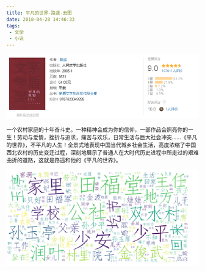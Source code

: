 ```yaml
---
title: 平凡的世界-路遥-云图
date: 2018-04-28 14:46:33
tags:
 - 文学
 - 小说
---
```


![pic](平凡的世界-路遥-云图/Snipaste_2018-04-28_14-48-19.png)

一个农村家庭的十年奋斗史。一种精神会成为你的信仰，一部作品会照亮你的一生！劳动与爱情，挫折与追求，痛苦与欢乐，日常生活与巨大社会冲突……《平凡的世界》，不平凡的人生！全景式地表现中国当代城乡社会生活，高度浓缩了中国西北农村的历史变迁过程，深刻地展示了普通人在大时代历史进程中所走过的艰难曲折的道路，这就是路遥和他的《平凡的世界》。

![pic](平凡的世界-路遥-云图/Snipaste_2018-04-28_14-47-53.png)